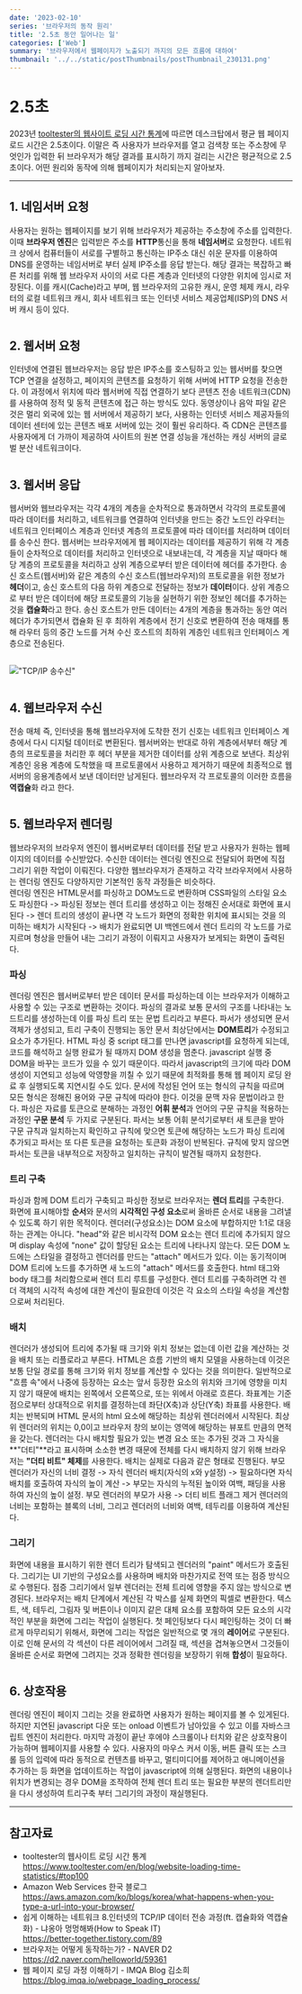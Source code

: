 ```yaml
---
date: '2023-02-10'
series: '브라우저의 동작 원리'
title: '2.5초 동안 일어나는 일'
categories: ['Web']
summary: '브라우저에서 웹페이지가 노출되기 까지의 모든 흐름에 대하여'
thumbnail: '../../static/postThumbnails/postThumbnail_230131.png'
---
```


# 2.5초

2023년 [tooltester의 웹사이트 로딩 시간 통계](https://www.tooltester.com/en/blog/website-loading-time-statistics/#top100)에 따르면 데스크탑에서 평균 웹 페이지 로드 시간은 2.5초이다. 이말은 즉 사용자가 브라우저를 열고 검색창 또는 주소창에 무엇인가 입력한 뒤 브라우저가 해당 결과를 표시하기 까지 걸리는 시간은 평균적으로 2.5초이다. 어떤 원리와 동작에 의해 웹페이지가 처리되는지 알아보자.

---

## 1. 네임서버 요청

사용자는 원하는 웹페이지를 보기 위해 브라우저가 제공하는 주소창에 주소를 입력한다. 이때 **브라우저 엔진**은 입력받은 주소를 **HTTP**통신을 통해 **네임서버**로 요청한다. 네트워크 상에서 컴퓨터들이 서로를 구별하고 통신하는 IP주소 대신 쉬운 문자를 이용하여 DNS를 운영하는 네임서버로 부터 실제 IP주소를 응답 받는다. 해당 결과는 복잡하고 빠른 처리를 위해 웹 브라우저 사이의 서로 다른 계층과 인터넷의 다양한 위치에 임시로 저장된다. 이를 캐시(Cache)라고 부며, 웹 브라우저의 고유한 캐시, 운영 체제 캐시, 라우터의 로컬 네트워크 캐시, 회사 네트워크 또는 인터넷 서비스 제공업체(ISP)의 DNS 서버 캐시 등이 있다.

#

## 2. 웹서버 요청

인터넷에 연결된 웹브라우저는 응답 받은 IP주소를 호스팅하고 있는 웹서버를 찾으면 TCP 연결을 설정하고, 페이지의 콘텐츠를 요청하기 위해 서버에 HTTP 요청을 전송한다. 이 과정에서 위치에 따라 웹서버에 직접 연결하기 보다 콘텐츠 전송 네트워크(CDN)를 사용하여 정적 및 동적 콘텐츠에 접근 하는 방식도 있다. 동영상이나 음악 파일 같은 것은 멀리 외국에 있는 웹 서버에서 제공하기 보다, 사용하는 인터넷 서비스 제공자들의 데이터 센터에 있는 콘텐츠 배포 서버에 있는 것이 훨씬 유리하다. 즉 CDN은 콘텐츠를 사용자에게 더 가까이 제공하여 사이트의 원본 연결 성능을 개선하는 캐싱 서버의 글로벌 분산 네트워크이다.

#

## 3. 웹서버 응답

웹서버와 웹브라우저는 각각 4개의 계층을 순차적으로 통과하면서 각각의 프로토콜에 따라 데이터를 처리하고, 네트워크를 연결하여 인터넷을 만드는 중간 노드인 라우터는 네트워크 인터페이스 계층과 인터넷 계층의 프로토콜에 따라 데이터를 처리하며 데이터를 송수신 한다. 웹서버는 브라우저에게 웹 페이지라는 데이터를 제공하기 위해 각 계층들이 순차적으로 데이터를 처리하고 인터넷으로 내보내는데, 각 계층을 지날 때마다 해당 계층의 프로토콜을 처리하고 상위 계층으로부터 받은 데이터에 헤더를 추가한다. 송신 호스트(웹서버)와 같은 계층의 수신 호스트(웹브라우저)의 프토로콜을 위한 정보가 **헤더**이고, 송신 호스트의 다음 하위 계층으로 전달하는 정보가 **데이터**이다. 상위 계층으로 부터 받은 데이터에 해당 프로토콜의 기능을 실현하기 위한 정보인 헤더를 추가하는 것을 **캡슐화**라고 한다. 송신 호스트가 만든 데이터는 4개의 계층을 통과하는 동안 여러 헤더가 추가되면서 캡슐화 된 후 최하위 계층에서 전기 신호로 변환하여 전송 매채를 통해 라우터 등의 중간 노드를 거쳐 수신 호스트의 최하위 계층인 네트워크 인터페이스 계층으로 전송된다.

##

!["TCP/IP 송수신"](../../static/TCP_IP.png)

#

## 4. 웹브라우저 수신

전송 매체 즉, 인터넷을 통해 웹브라우저에 도착한 전기 신호는 네트워크 인터페이스 계층에서 다시 디지털 데이터로 변환된다. 웹서버와는 반대로 하위 계층에서부터 해당 계층의 프로토콜을 처리한 후 헤더 부분을 제거한 데이터를 상위 계층으로 보낸다. 최상위 계층인 응용 계층에 도착했을 때 프로토콜에서 사용하고 제거하기 때문에 최종적으로 웹서버의 응용계층에서 보낸 데이터만 남게된다. 웹브라우저 각 프로토콜의 이러한 흐름을 **역캡슐**화 라고 한다.

#

## 5. 웹브라우저 렌더링

웹브라우저의 브라우저 엔진이 웹서버로부터 데이터를 전달 받고 사용자가 원하는 웹페이지의 데이터를 수신받았다. 수신한 데이터는 렌더링 엔진으로 전달되어 화면에 직접 그리기 위한 작업이 이뤄진다. 다양한 웹브라우저가 존재하고 각각 브라우저에서 사용하는 렌더링 엔진도 다양하지만 기본적인 동작 과정들은 비슷하다.  
렌더링 엔진은 HTML문서를 파싱하고 DOM노드로 변환하며 CSS파일의 스타일 요소도 파싱한다 -> 파싱된 정보는 렌더 트리를 생성하고 이는 정해진 순서대로 화면에 표시된다 -> 렌더 트리의 생성이 끝나면 각 노드가 화면의 정확한 위치에 표시되는 것을 의미하는 배치가 시작된다 -> 배치가 완료되면 UI 백엔드에서 렌더 트리의 각 노드를 가로지르며 형상을 만들어 내는 그리기 과정이 이뤄지고 사용자가 보게되는 화면이 출력된다.

### 파싱

렌더링 엔진은 웹서버로부터 받은 데이터 문서를 파싱하는데 이는 브라우저가 이해하고 사용할 수 있는 구조로 변환하는 것이다. 파싱의 결과로 보통 문서의 구조를 나타내는 노드트리를 생성하는데 이를 파싱 트리 또는 문법 트리라고 부른다. 파서가 생성되면 문서 객체가 생성되고, 트리 구축이 진행되는 동안 문서 최상단에서는 **DOM트리**가 수정되고 요소가 추가된다. HTML 파싱 중 script 태그를 만나면 javascript를 요청하게 되는데, 코드를 해석하고 실행 완료가 될 때까지 DOM 생성을 멈춘다. javascript 실행 중 DOM을 바꾸는 코드가 있을 수 있기 때문이다. 따라서 javascript의 크기에 따라 DOM 생성이 지연되고 성능에 악영향을 끼칠 수 있기 때문에 최적화를 통해 웹 페이지 로딩 완료 후 실행되도록 지연시킬 수도 있다. 문서에 작성된 언어 또는 형식의 규칙을 따르며 모든 형식은 정해진 용어와 구문 규칙에 따라야 한다. 이것을 문맥 자유 문법이라고 한다. 파싱은 자료를 토큰으로 분해하는 과정인 **어휘 분석**과 언어의 구문 규칙을 적용하는 과정인 **구문 분석** 두 가지로 구분된다. 파서는 보통 어휘 분석기로부터 새 토큰을 받아 구문 규칙과 일치하는지 확인하고 규칙에 맞으면 토큰에 해당하는 노드가 파싱 트리에 추가되고 파서는 또 다른 토큰을 요청하는 토큰화 과정이 반복된다. 규칙에 맞지 않으면 파서는 토큰을 내부적으로 저장하고 일치하는 규칙이 발견될 때까지 요청한다.

### 트리 구축

파싱과 함께 DOM 트리가 구축되고 파싱한 정보로 브라우저는 **렌더 트리**를 구축한다. 화면에 표시해야할 **순서**와 문서의 **시각적인 구성 요소**로써 올바른 순서로 내용을 그려낼 수 있도록 하기 위한 목적이다. 렌더러(구성요소)는 DOM 요소에 부합하지만 1:1로 대응하는 관계는 아니다. "head"와 같은 비시각적 DOM 요소는 렌더 트리에 추가되지 않으며 display 속성에 "none" 값이 할당된 요소는 트리에 나타나지 않는다. 모든 DOM 노드에는 스타일을 결정하고 렌더러를 만드는 "attach" 메서드가 있다. 이는 동기적이며 DOM 트리에 노드를 추가하면 새 노드의 "attach" 메서드를 호출한다. html 태그와 body 태그를 처리함으로써 렌더 트리 루트를 구성한다. 렌더 트리를 구축하려면 각 렌더 객체의 시각적 속성에 대한 계산이 필요한데 이것은 각 요소의 스타일 속성을 계산함으로써 처리된다.

### 배치

렌더러가 생성되어 트리에 추가될 때 크기와 위치 정보는 없는데 이런 값을 계산하는 것을 배치 또는 리플로라고 부른다. HTML은 흐름 기반의 배치 모델을 사용하는데 이것은 보통 단일 경로를 통해 크기와 위치 정보를 계산할 수 있다는 것을 의미한다. 일반적으로 "흐름 속"에서 나중에 등장하는 요소는 앞서 등장한 요소의 위치와 크기에 영향을 미치지 않기 때문에 배치는 왼쪽에서 오른쪽으로, 또는 위에서 아래로 흐른다. 좌표계는 기준점으로부터 상대적으로 위치를 결정하는데 좌단(X축)과 상단(Y축) 좌표를 사용한다. 배치는 반복되며 HTML 문서의 html 요소에 해당하는 최상위 렌더러에서 시작된다. 최상위 렌더러의 위치는 0,0이고 브라우저 창의 보이는 영역에 해당하는 뷰포트 만큼의 면적을 갖는다. 렌더러는 다시 배치할 필요가 있는 변경 요소 또는 추가된 것과 그 자식을 **"더티"**라고 표시하며 소소한 변경 때문에 전체를 다시 배치하지 않기 위해 브라우저는 **"더티 비트" 체제**를 사용한다. 배치는 실제로 다음과 같은 형태로 진행된다.
부모 렌더러가 자신의 너비 결정 -> 자식 렌더러 배치(자식의 x와 y설정) -> 필요하다면 자식 배치를 호출하여 자식의 높이 계산 -> 부모는 자식의 누적된 높이와 여백, 패딩을 사용하여 자신의 높이 설정. 부모 렌더러의 부모가 사용 -> 더티 비트 플래그 제거
렌더러의 너비는 포함하는 블록의 너비, 그리고 렌더러의 너비와 여백, 테두리를 이용하여 계산된다.

### 그리기

화면에 내용을 표시하기 위한 렌더 트리가 탐색되고 렌더러의 "paint" 메서드가 호출된다. 그리기는 UI 기반의 구성요소를 사용하며 배치와 마찬가지로 전역 또는 점증 방식으로 수행된다. 점증 그리기에서 일부 렌더러는 전체 트리에 영향을 주지 않는 방식으로 변경된다. 브라우저는 배치 단계에서 계산된 각 박스를 실제 화면의 픽셀로 변환한다. 텍스트, 색, 테두리, 그림자 및 버튼이나 이미지 같은 대체 요소를 포함하여 모든 요소의 시각적인 부분을 화면에 그리는 작업이 실행된다. 첫 페인팅보다 다시 페인팅하는 것이 더 빠르게 마무리되기 위해서, 화면에 그리는 작업은 일반적으로 몇 개의 **레이어**로 구분된다. 이로 인해 문서의 각 섹션이 다른 레이어에서 그려질 때, 섹션을 겹쳐놓으면서 그것들이 올바른 순서로 화면에 그려지는 것과 정확한 렌더링을 보장하기 위해 **합성**이 필요하다.

#

## 6. 상호작용

렌더링 엔진이 페이지 그리는 것을 완료하면 사용자가 원하는 페이지를 볼 수 있게된다. 하지만 지연된 javascript 다운 또는 onload 이벤트가 남아있을 수 있고 이를 자바스크립트 엔진이 처리한다. 마지막 과정이 끝난 후에야 스크롤이나 터치와 같은 상호작용이 가능하며 웹페이지를 사용할 수 있다. 사용자의 마우스 커서 이동, 버튼 클릭 또는 스크롤 등의 입력에 따라 동적으로 컨텐츠를 바꾸고, 멀티미디어를 제어하고 애니메이션을 추가하는 등 화면을 업데이트하는 작업이 javascript에 의해 실행된다. 화면의 내용이나 위치가 변경되는 경우 DOM을 조작하여 전체 렌더 트리 또는 필요한 부분의 렌더트리만을 다시 생성하여 트리구축 부터 그리기의 과정이 재실행된다.

---

## 참고자료

- tooltester의 웹사이트 로딩 시간 통계  
  [<https://www.tooltester.com/en/blog/website-loading-time-statistics/#top100>](https://www.tooltester.com/en/blog/website-loading-time-statistics/#top100)
- Amazon Web Services 한국 블로그  
  [<https://aws.amazon.com/ko/blogs/korea/what-happens-when-you-type-a-url-into-your-browser/>](https://aws.amazon.com/ko/blogs/korea/what-happens-when-you-type-a-url-into-your-browser/)
- 쉽게 이해하는 네트워크 8.인터넷의 TCP/IP 데이터 전송 과정(ft. 캡슐화와 역캡슐화) - 냐옹아 멍멍해봐(How to Speak IT)  
  [<https://better-together.tistory.com/89>](https://better-together.tistory.com/89)
- 브라우저는 어떻게 동작하는가? - NAVER D2  
  [<https://d2.naver.com/helloworld/59361>](https://d2.naver.com/helloworld/59361)
- 웹 페이지 로딩 과정 이해하기 - IMQA Blog 김소희  
  [<https://blog.imqa.io/webpage_loading_process/>](https://blog.imqa.io/webpage_loading_process/)
